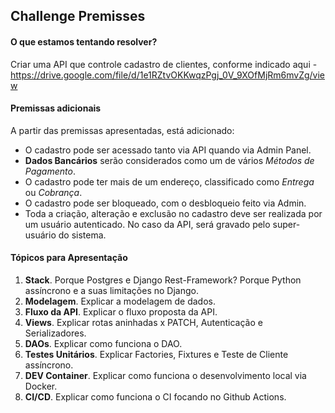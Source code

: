 ## Challenge Premisses

#### O que estamos tentando resolver?

Criar uma API que controle cadastro de clientes, conforme indicado aqui - https://drive.google.com/file/d/1e1RZtvOKKwqzPgj_0V_9XOfMjRm6mvZg/view

#### Premissas adicionais

A partir das premissas apresentadas, está adicionado:

* O cadastro pode ser acessado tanto via API quando via Admin Panel.
* **Dados Bancários** serão considerados como um de vários _Métodos de Pagamento_.
* O cadastro pode ter mais de um endereço, classificado como _Entrega_ ou _Cobrança_.
* O cadastro pode ser bloqueado, com o desbloqueio feito via Admin.
* Toda a criação, alteração e exclusão no cadastro deve ser realizada por um usuário autenticado. No caso da API,
  será gravado pelo super-usuário do sistema.

#### Tópicos para Apresentação

1. **Stack**. Porque Postgres e Django Rest-Framework? Porque Python assíncrono e a suas limitações no Django.
2. **Modelagem**. Explicar a modelagem de dados.
3. **Fluxo da API**. Explicar o fluxo proposta da API.
4. **Views**. Explicar rotas aninhadas x PATCH, Autenticação e Serializadores.
5. **DAOs**. Explicar como funciona o DAO.
6. **Testes Unitários**. Explicar Factories, Fixtures e Teste de Cliente assíncrono.
7. **DEV Container**. Explicar como funciona o desenvolvimento local via Docker.
8. **CI/CD**. Explicar como funciona o CI focando no Github Actions.
